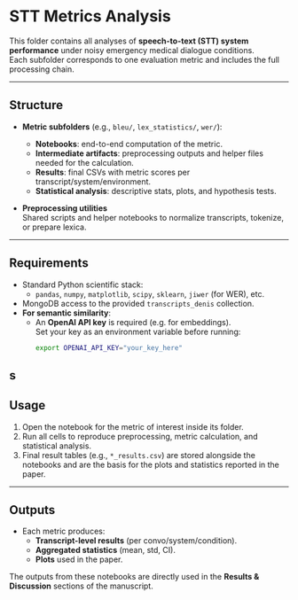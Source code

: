 # STT Metrics Analysis

This folder contains all analyses of **speech-to-text (STT) system performance** under noisy emergency medical dialogue conditions.  
Each subfolder corresponds to one evaluation metric and includes the full processing chain.

---

## Structure

- **Metric subfolders** (e.g., `bleu/`, `lex_statistics/`, `wer/`):
  - **Notebooks**: end-to-end computation of the metric.
  - **Intermediate artifacts**: preprocessing outputs and helper files needed for the calculation.
  - **Results**: final CSVs with metric scores per transcript/system/environment.
  - **Statistical analysis**: descriptive stats, plots, and hypothesis tests.

- **Preprocessing utilities**  
  Shared scripts and helper notebooks to normalize transcripts, tokenize, or prepare lexica.

---

## Requirements

- Standard Python scientific stack:
  - `pandas`, `numpy`, `matplotlib`, `scipy`, `sklearn`, `jiwer` (for WER), etc.
- MongoDB access to the provided `transcripts_denis` collection.
- **For semantic similarity**:
  - An **OpenAI API key** is required (e.g. for embeddings).  
    Set your key as an environment variable before running:
    ```bash
    export OPENAI_API_KEY="your_key_here"
    ```
s
---

## Usage

1. Open the notebook for the metric of interest inside its folder.
2. Run all cells to reproduce preprocessing, metric calculation, and statistical analysis.
3. Final result tables (e.g., `*_results.csv`) are stored alongside the notebooks and are the basis for the plots and statistics reported in the paper.

---

## Outputs

- Each metric produces:
  - **Transcript-level results** (per convo/system/condition).
  - **Aggregated statistics** (mean, std, CI).
  - **Plots** used in the paper.

The outputs from these notebooks are directly used in the **Results & Discussion** sections of the manuscript.
